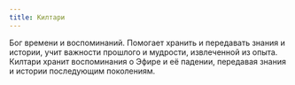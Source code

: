 ```yaml
---
title: Килтари
---
```


Бог времени и воспоминаний. Помогает хранить и передавать знания и истории, учит важности прошлого и мудрости, извлеченной из опыта. Килтари хранит воспоминания о Эфире и её падении, передавая знания и истории последующим поколениям.